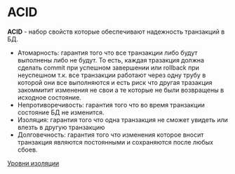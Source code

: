# ACID

**ACID** - набор свойств которые обеспечивают надежность транзакций в БД.

- Атомарность: гарантия того что все транзакции либо будут выполнены либо не будут. То есть, каждая тразакция должна сделать commit при успешном завершении или rollback при неуспешном т.к. все транзакции работают через одну трубу в которой они все выполняются и есть риск что другая тразакция закоммитит изменения не свои а те которые не были возвращены в исходное состояние.
- Непротиворечивость: гарантия того что во время транзакции состояние БД не изменится.
- Изоляция: гарантия того что одна транзакция не сможет увидеть или влезть в другую транзакцию
- Долговечность: гарантия того что изменения которое вносит транзакция являются постоянными и сохраняются после любых сбоев.

[Уровни изоляции](transaction.md)
